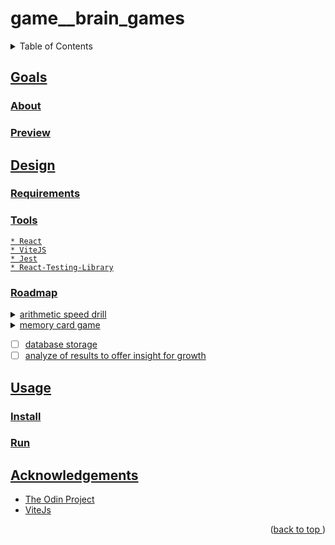 # game__brain_games
<a name="readme-top"></a>
<details>
    <summary>Table of Contents</summary>
    <ol>
        <li><a href="#goals">Goals</a>
            <ul>
                <li><a href="#about">About</li>
                <li><a href="#preview">Preview</li>
            </ul>
        </li>
        <li><a href="#design">Design</li>
          <ul>
            <li><a href="#requirements">Tools</li>
            <li><a href="#tools">Tools</li>
            <li><a href="#roadmap">Roadmap</li>
          </ul>
        </li>
        <li><a href="#usage">Usage</a>
            <ul>
                <li><a href="#install">Install</li>
                <li><a href="#run">Run</li>
            </ul>
        </li>
        <li><a href="#acknowledgements">Acknowledgements</li>
    </ol>
</details>

## Goals
### About
### Preview
## Design
### Requirements
### Tools
    * React
    * ViteJS
    * Jest
    * React-Testing-Library
### Roadmap
<details>
<summary>arithmetic speed drill</summary>

- [x] arithmetic speed drill mvp
    - [x] addition questions
    - [x] subtraction questions
    - [x] multiplication questions
    - [x] division questions
    - [ ] fractional multiplication
    - [ ] fractional division
    - [ ] timer
    - [ ] history tracking of questions & times to gauge ability
</details>
<details>
<summary>memory card game</summary>

- [ ] memory card game mvp
    - [ ] display cards
    - [ ] track score
    - [ ] track best score
</details>

- [ ] database storage
- [ ] analyze of results to offer insight for growth

## Usage
### Install
### Run
## Acknowledgements
* [The Odin Project](https://www.theodinproject.com/)
* [ViteJs](https://vitejs.dev)
<p align="right">(<a href="#readme-top">back to top </a>)</p>